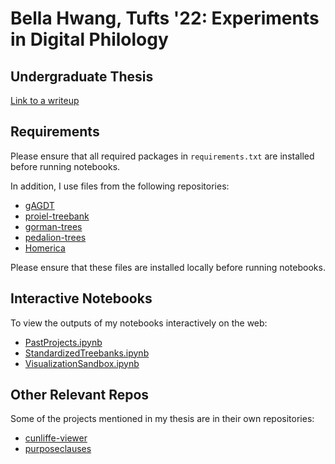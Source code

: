 # Bella Hwang, Tufts '22: Experiments in Digital Philology
## Undergraduate Thesis
[Link to a writeup](https://docs.google.com/document/d/1ZBMpnTGfufLNGyo5Wc-rn1SEPhIGLmAdePN7H3rTpZw/edit?usp=sharing)
## Requirements
Please ensure that all required packages in `requirements.txt` are installed before running notebooks. 

In addition, I use files from the following repositories:
* [gAGDT](https://github.com/francescomambrini/gAGDT)
* [proiel-treebank](https://github.com/proiel/proiel-treebank)
* [gorman-trees](https://github.com/perseids-publications/gorman-trees)
* [pedalion-trees](https://github.com/perseids-publications/pedalion-trees)
* [Homerica](https://github.com/gregorycrane/Homerica)

Please ensure that these files are installed locally before running notebooks.


## Interactive Notebooks
To view the outputs of my notebooks interactively on the web:
* [PastProjects.ipynb](https://nbviewer.org/github/bellahwang/treebankstats/blob/main/PastProjects.ipynb)
* [StandardizedTreebanks.ipynb](https://nbviewer.org/github/bellahwang/treebankstats/blob/main/StandardizedTreebanks.ipynb)
* [VisualizationSandbox.ipynb](https://nbviewer.org/github/bellahwang/treebankstats/blob/main/VisualizationSandbox.ipynb)

## Other Relevant Repos
Some of the projects mentioned in my thesis are in their own repositories:
* [cunliffe-viewer](https://github.com/bellahwang/cunliffe-viewer)
* [purposeclauses](https://github.com/bellahwang/purposeclauses)